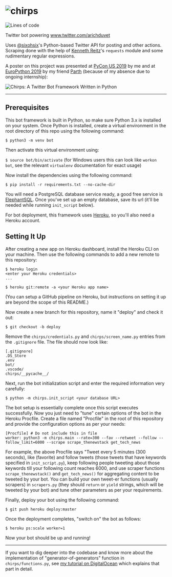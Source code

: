 # ![chirps](1.png )

![Lines of code](https://tokei.rs/b1/github/schedutron/chirps)

Twitter bot powering www.twitter.com/arichduvet

Uses [@sixohsix](https://github.com/sixohsix)'s Python-based Twitter API for posting and other actions.
Scraping done with the help of [Kenneth Reitz](https://github.com/kennethreitz)'s `requests` module and some rudimentary regular expressions.

A poster on this project was presented at [PyCon US 2019](https://us.pycon.org/2019/schedule/presentation/123/) by me and at [EuroPython 2019](https://ep2019.europython.eu/talks/mEhwsud-chirps-a-twitter-bot-framework-written-in-python/) by my friend [Parth](https://github.com/ParthS007) (because of my absence due to ongoing internship):

![Chirps: A Twitter Bot Framework Written in Python](https://dl.dropboxusercontent.com/s/1ivzrw1jarsz2sa/ChirpsATwitterBotGenerator%20Final_page-0001-min.jpg?dl=0)
***
## Prerequisites

This bot framework is built in Python, so make sure Python 3.x is installed on your system. Once Python is installed, create a virtual environment in the root directory of this repo using the following command:

```$ python3 -m venv bot```

Then activate this virtual environment using:

```$ source bot/bin/activate``` (for Windows users this can look like `workon bot`, see the relevant `virtualenv` documentation for exact usage)

Now install the dependencies using the following command:

```
$ pip install -r requirements.txt --no-cache-dir
```

You will need a PostgreSQL database service ready, a good free service is [ElephantSQL](https://elephantsql.com). Once you've set up an empty database, save its url (it'll be needed while running `init_script` below).

For bot deployment, this framework uses [Heroku](https://heroku.com), so you'll also need a Heroku account.

## Setting It Up

After creating a new app on Heroku dashboard, install the Heroku CLI on your machine. Then use the following commands to add a new remote to this repository:
```
$ heroku login
<enter your Heroku credentials>
...

$ heroku git:remote -a <your Heroku app name>
```

(You can setup a GitHub pipeline on Heroku, but instructions on setting it up are beyond the scope of this README.)

Now create a new branch for this repository, name it "deploy" and check it out:
```
$ git checkout -b deploy
```

Remove the `chirps/credentials.py` and `chirps/screen_name.py` entries from the `.gitignore` file. The file should now look like:

```
[.gitignore]
.DS_Store
.env
bot/
.vscode/
chirps/__pycache__/
```

Next, run the bot initialization script and enter the required information very carefully:

```
$ python -m chirps.init_script <your database URL>
```

The bot setup is essentially complete once this script executes successfully. Now you just need to "tune" certain options of the bot in the Heroku Procfile. Create a file named "Procfile" in the root of this repository and provide the configuration options as per your needs:

```
[Procfile] # Do not include this in file
worker: python3 -m chirps.main --rate=300 --fav --retweet --follow --follow_limit=6000 --scrape scrape_thenewstack get_tech_news
```

For example, the above Procfile says "Tweet every 5 minutes (300 seconds), like (favorite) and follow tweets (those tweets that have keywords specified in `init_script.py`), keep following people tweeting about those keywords till your following count reaches 6000, and use scraper functions `scrape_thenewstack()` and `get_tech_news()` for aggregating content to be tweeted by your bot. You can build your own tweet-er functions (usually scrapers) in `scrapers.py` (they should `return` or `yield` strings, which will be tweeted by your bot) and tune other parameters as per your requirements.

Finally, deploy your bot using the following command:
```
$ git push heroku deploy:master
```

Once the deployment completes, "switch on" the bot as follows:
```
$ heroku ps:scale worker=1
```

Now your bot should be up and running!
***

If you want to dig deeper into the codebase and know more about the implementation of "generator-of-generators" function in `chirps/functions.py`, see [my tutorial on DigitalOcean](https://www.digitalocean.com/community/tutorials/how-to-scrape-web-pages-and-post-content-to-twitter-with-python-3) which explains that part in detail.
